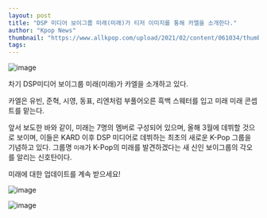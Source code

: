 ```yaml
---
layout: post
title: "DSP 미디어 보이그룹 미래(미래)가 티저 이미지를 통해 카엘을 소개한다."
author: "Kpop News"
thumbnail: "https://www.allkpop.com/upload/2021/02/content/061034/thumb/1612625652-20210206-mirae.jpg"
tags: 
---
```



![image](https://www.allkpop.com/upload/2021/02/content/061034/1612625652-20210206-mirae.jpg)

차기 DSP미디어 보이그룹 미래(미래)가 카엘을 소개하고 있다.

카엘은 유빈, 준혁, 시영, 동표, 리엔처럼 부풀어오른 흑백 스웨터를 입고 미래 미래 콘셉트를 맡는다.

앞서 보도한 바와 같이, 미래는 7명의 멤버로 구성되어 있으며, 올해 3월에 데뷔할 것으로 보이며, 이들은 KARD 이후 DSP 미디어로 데뷔하는 최초의 새로운 K-Pop 그룹을 기념하고 있다. 그룹명 `미래`가 K-Pop의 미래를 발견하겠다는 새 신인 보이그룹의 각오를 알리는 신호탄이다.

미래에 대한 업데이트를 계속 받으세요!

![image](https://preview.redd.it/px2n1arlgvf61.jpg?width=1367&format=pjpg&auto=webp&s=5603841126e4cfcf71f2e95b67ac856926278536)

![image](https://preview.redd.it/spjm27rlgvf61.jpg?width=1367&format=pjpg&auto=webp&s=bc4d35c9d5fed968b8a90a85403dd5abc66165df)